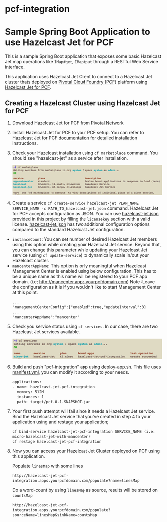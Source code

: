 # pcf-integration

# Sample Spring Boot Application to use Hazelcast Jet for PCF

This is a sample Spring Boot application that exposes some basic Hazelcast Jet map operations like `IMap#get`, `IMap#put`
through a RESTful Web Service interface.

This application uses Hazelcast Jet Client to connect to a Hazelcast Jet cluster thats deployed on 
[Pivotal Cloud Foundry (PCF)](https://pivotal.io/platform) platform using [Hazelcast Jet for PCF](https://network.pivotal.io/).

## Creating a Hazelcast Cluster using Hazelcast Jet for PCF

1) Download Hazelcast Jet for PCF from [Pivotal Network](https://network.pivotal.io/)

2) Install Hazelcast Jet for PCF to your PCF setup. You can refer to Hazelcast Jet for PCF [documentation](https://docs.pivotal.io/hazelcast-jet-for-pcf/) for detailed installation instructions.

3) Check your Hazelcast installation using `cf marketplace` command. You should see "hazelcast-jet" as a service after installation.

   ![cf-marketplace](markdown/images/cf-marketplace.png)

4) Create a service `cf create-service hazelcast-jet PLAN_NAME SERVICE_NAME -c PATH_TO_hazelcast-jet.json` command. 
Hazelcast Jet for PCF accepts configuration as JSON. You can use 
[hazelcast-jet.json](hazelcast-jet.json)  provided in this project by filling the `licensekey` section with a valid license.
[hazelcast-jet.json](hazelcast-jet.json) has two additional configuration options compared to the standard Hazelcast Jet configuration.
- `instanceCount`: You can set number of desired Hazelcast Jet members using this option while creating your Hazelcast Jet service. 
Beyond that, you can change this parameter while updating your Hazelcast Jet service (using `cf update-service`) to dynamically 
scale in/out your Hazelcast cluster.
- `mancenterAppName`: This option is only meaningful when Hazelcast Management Center is enabled using below configuration.
 This has to be a unique name as this name will be registered to your PCF app domain. (i.e; http://mancenter.apps.yourpcfdomain.com)
 Note :Leave the configuration as it is if you wouldn't like to start Management Center at this point.
   ```
   ...
   "managementCenterConfig":{"enabled":true,"updateInterval":3}
   ...
   "mancenterAppName":"mancenter"
   ```
5) Check you service status using `cf services`. In our case, there are two Hazelcast Jet services available.

   ![cf-services](markdown/images/cf-services.png)

6) Build and push "pcf-integration" app using [deploy-app.sh](deploy-app.sh). This file uses [manifest.yml](manifest.yml),
you can modify it according to your needs.

   ```
   applications:
   - name: hazelcast-jet-pcf-integration
     memory: 512M
     instances: 1
     path: target/pcf-0.1-SNAPSHOT.jar
   ```

7) Your first push attempt will fail since it needs a Hazelcast Jet service. 
Bind the Hazelcast Jet service that you've created in step 4 to your application using and restage your application;
   ```
   cf bind-service hazelcast-jet-pcf-integration SERVICE_NAME (i.e: micro-hazelcast-jet-with-mancenter)
   cf restage hazelcast-jet-pcf-integration
   ```

8) Now you can access your Hazelcast Jet Cluster deployed on PCF using this application.

   Populate `linesMap` with some lines
   ```
   http://hazelcast-jet-pcf-integration.apps.yourpcfdomain.com/populate?name=linesMap
   ```
   Do a word-count by using `linesMap` as source, results will be stored on `countsMap`
   ```
   http://hazelcast-jet-pcf-integration.apps.yourpcfdomain.com/populate?sourceName=linesMap&sinkName=countsMap
   ```
  
  


